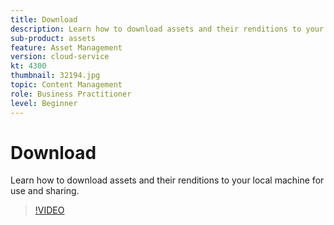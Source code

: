 ```yaml
---
title: Download
description: Learn how to download assets and their renditions to your local machine for use and sharing.
sub-product: assets
feature: Asset Management
version: cloud-service
kt: 4300
thumbnail: 32194.jpg
topic: Content Management
role: Business Practitioner
level: Beginner
---
```


# Download

Learn how to download assets and their renditions to your local machine for use and sharing.

>[!VIDEO](https://video.tv.adobe.com/v/35090/?quality=12&learn=on&hidetitle=true)
